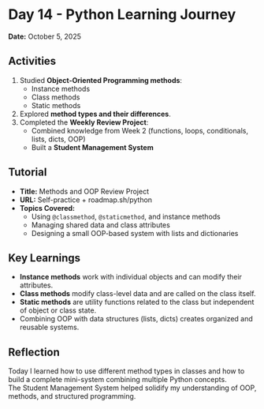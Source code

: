 # Day 14 - Python Learning Journey

**Date:** October 5, 2025

## Activities

1. Studied **Object-Oriented Programming methods**:
   - Instance methods
   - Class methods
   - Static methods
2. Explored **method types and their differences**.
3. Completed the **Weekly Review Project**:
   - Combined knowledge from Week 2 (functions, loops, conditionals, lists, dicts, OOP)
   - Built a **Student Management System**

## Tutorial

- **Title:** Methods and OOP Review Project
- **URL:** Self-practice + roadmap.sh/python
- **Topics Covered:**
  - Using `@classmethod`, `@staticmethod`, and instance methods
  - Managing shared data and class attributes
  - Designing a small OOP-based system with lists and dictionaries

## Key Learnings

- **Instance methods** work with individual objects and can modify their attributes.
- **Class methods** modify class-level data and are called on the class itself.
- **Static methods** are utility functions related to the class but independent of object or class state.
- Combining OOP with data structures (lists, dicts) creates organized and reusable systems.

## Reflection

Today I learned how to use different method types in classes and how to build a complete mini-system combining multiple Python concepts.  
The Student Management System helped solidify my understanding of OOP, methods, and structured programming.

